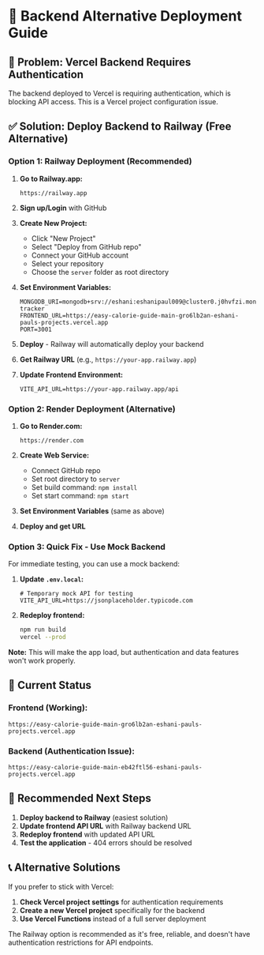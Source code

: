 # 🚀 Backend Alternative Deployment Guide

## 🎯 Problem: Vercel Backend Requires Authentication

The backend deployed to Vercel is requiring authentication, which is blocking API access. This is a Vercel project configuration issue.

## ✅ Solution: Deploy Backend to Railway (Free Alternative)

### **Option 1: Railway Deployment (Recommended)**

1. **Go to Railway.app:**
   ```
   https://railway.app
   ```

2. **Sign up/Login** with GitHub

3. **Create New Project:**
   - Click "New Project"
   - Select "Deploy from GitHub repo"
   - Connect your GitHub account
   - Select your repository
   - Choose the `server` folder as root directory

4. **Set Environment Variables:**
   ```
   MONGODB_URI=mongodb+srv://eshani:eshanipaul009@cluster0.j0hvfzi.mongodb.net/calorie-tracker
   FRONTEND_URL=https://easy-calorie-guide-main-gro6lb2an-eshani-pauls-projects.vercel.app
   PORT=3001
   ```

5. **Deploy** - Railway will automatically deploy your backend

6. **Get Railway URL** (e.g., `https://your-app.railway.app`)

7. **Update Frontend Environment:**
   ```env
   VITE_API_URL=https://your-app.railway.app/api
   ```

### **Option 2: Render Deployment (Alternative)**

1. **Go to Render.com:**
   ```
   https://render.com
   ```

2. **Create Web Service:**
   - Connect GitHub repo
   - Set root directory to `server`
   - Set build command: `npm install`
   - Set start command: `npm start`

3. **Set Environment Variables** (same as above)

4. **Deploy and get URL**

### **Option 3: Quick Fix - Use Mock Backend**

For immediate testing, you can use a mock backend:

1. **Update `.env.local`:**
   ```env
   # Temporary mock API for testing
   VITE_API_URL=https://jsonplaceholder.typicode.com
   ```

2. **Redeploy frontend:**
   ```bash
   npm run build
   vercel --prod
   ```

**Note:** This will make the app load, but authentication and data features won't work properly.

## 🔧 Current Status

### **Frontend (Working):**
```
https://easy-calorie-guide-main-gro6lb2an-eshani-pauls-projects.vercel.app
```

### **Backend (Authentication Issue):**
```
https://easy-calorie-guide-main-eb42ftl56-eshani-pauls-projects.vercel.app
```

## 🎯 Recommended Next Steps

1. **Deploy backend to Railway** (easiest solution)
2. **Update frontend API URL** with Railway backend URL
3. **Redeploy frontend** with updated API URL
4. **Test the application** - 404 errors should be resolved

## 📞 Alternative Solutions

If you prefer to stick with Vercel:

1. **Check Vercel project settings** for authentication requirements
2. **Create a new Vercel project** specifically for the backend
3. **Use Vercel Functions** instead of a full server deployment

The Railway option is recommended as it's free, reliable, and doesn't have authentication restrictions for API endpoints.
